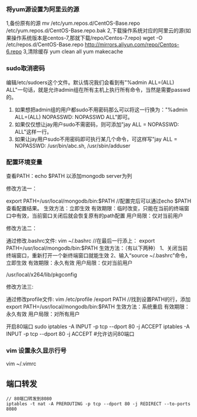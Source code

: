 ### 将yum源设置为阿里云的源
1,备份原有的源
mv /etc/yum.repos.d/CentOS-Base.repo /etc/yum.repos.d/CentOS-Base.repo.bak
2,下载操作系统对应的阿里云的源(如果操作系统版本是centos-7,那就下载/repo/Centos-7.repo)
wget -O /etc/repos.d/CentOS-Base.repo http://mirrors.aliyun.com/repo/Centos-6.repo
3,清除缓存
yum clean all
yum makecache

### sudo取消密码
编辑/etc/sudoers这个文件。默认情况我们会看到有"%admin ALL=(ALL) ALL"一句话，就是允许admin组在所有主机上执行所有命令，当然是需要passwd的。
  1. 如果想把admin组的用户都sudo不用密码那么可以将这一行换为："%admin ALL=(ALL) NOPASSWD: NOPASSWD ALL"即可。
  2. 如果仅仅想让jay用户sudo不需密码，则可添加"jay ALL = NOPASSWD: ALL"这样一行。
  3. 如果让jay用户sudo不用密码即可执行某几个命令，可这样写"jay ALL = NOPASSWD: /usr/bin/abc.sh, /usr/sbin/adduser

### 配置环境变量
查看PATH：echo $PATH
以添加mongodb server为列

修改方法一：

export PATH=/usr/local/mongodb/bin:$PATH
//配置完后可以通过echo $PATH查看配置结果。
生效方法：立即生效
有效期限：临时改变，只能在当前的终端窗口中有效，当前窗口关闭后就会恢复原有的path配置
用户局限：仅对当前用户


修改方法二：

通过修改.bashrc文件:
vim ~/.bashrc
//在最后一行添上：
export PATH=/usr/local/mongodb/bin:$PATH
生效方法：（有以下两种）
1、关闭当前终端窗口，重新打开一个新终端窗口就能生效
2、输入“source ~/.bashrc”命令，立即生效
有效期限：永久有效
用户局限：仅对当前用户

/usr/local/x264/lib/pkgconfig

修改方法三:

通过修改profile文件:
vim /etc/profile
/export PATH //找到设置PATH的行，添加
export PATH=/usr/local/mongodb/bin:$PATH
生效方法：系统重启
有效期限：永久有效
用户局限：对所有用户

开启80端口
sudo iptables -A INPUT -p tcp --dport 80 -j ACCEPT
iptables -A INPUT -p tcp --dport 80 -j ACCEPT    #允许访问80端口

### vim 设置永久显示行号
vim ~/.vimrc



## 端口转发

```
// 80端口转发到8080
iptables -t nat -A PREROUTING -p tcp --dport 80 -j REDIRECT --to-ports 8080
```



